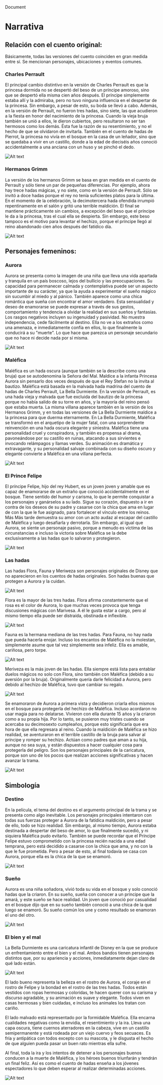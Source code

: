   Document

Narrativa
=========

Relación con el cuento original:
--------------------------------

Básicamente, todas las versiones del cuento coinciden en gran medida entre sí. Se mencionan personajes, ubicaciones y eventos comunes.

### Charles Perrault

El principal cambio distintivo en la versión de Charles Perrault es que la princesa dormida no se despertó del beso de un príncipe amoroso, sino que se despertó ella misma cien años después. El príncipe simplemente estaba allí y la admiraba, pero no tuvo ninguna influencia en el despertar de la princesa. Sin embargo, a pesar de esto, su boda se llevó a cabo. Además, en la versión de Perrault, no fueron tres hadas, sino siete, las que acudieron a la fiesta en honor del nacimiento de la princesa. Cuando la vieja bruja también se unió a ellos, le dieron cubiertos, pero resultaron no ser tan hermosos como los demás. Ésta fue la razón de su resentimiento, y no el hecho de que se olvidaron de invitarla. También en el cuento de hadas de Pierrot, la princesa no vivía en el bosque en la casa de un leñador, sino que se quedaba a vivir en un castillo, donde a la edad de dieciséis años conoció accidentalmente a una anciana con un huso y se pinchó el dedo.

<img title="a title" alt="Alt text" src="Images/Charles_Perrault.png">

### Hermanos Grimm

La versión de los hermanos Grimm se basa en gran medida en el cuento de Perrault y sólo tiene un par de pequeñas diferencias. Por ejemplo, ahora hay trece hadas mágicas, y no siete, como en la versión de Perrault. Sólo se invitó a doce hadas porque el rey no tenía suficientes platos para la última. En el momento de la celebración, la decimotercera hada ofendida irrumpió repentinamente en el salón y gritó una terrible maldición. El final se mantiene prácticamente sin cambios, a excepción del beso que el príncipe le da a la princesa, tras el cual ella se despierta. Sin embargo, este beso tampoco es el motivo para levantar el hechizo, porque el príncipe llegó al reino abandonado cien años después del fatídico día.

<img title="a title" alt="Alt text" src="Images/Brothers_Grimm.jpg">

Personajes femeninos:
---------------------

### Aurora

Aurora se presenta como la imagen de una niña que lleva una vida apartada y tranquila en un país boscoso, lejos del bullicio y las preocupaciones. Su capacidad para permanecer calmada y contemplativa puede ser un aspecto importante de su carácter, ya que la ayuda a experimentar el sueño mágico sin sucumbir al miedo y al pánico. También aparece como una chica romántica que sueña con encontrar el amor verdadero. Esta sensualidad y deseo de enamorarse se puede expresar a través de sus gestos, comportamiento y tendencia a olvidar la realidad en sus sueños y fantasías. Los rasgos negativos incluyen su ingenuidad y pasividad. No muestra independencia, cede fácilmente al destino. Ella no ve a los extraños como una amenaza, e inmediatamente confía en ellos, lo que finalmente la conducirá a su "muerte". Lo que hace que parezca un personaje secundario que no hace ni decide nada por sí misma.

<img title="a title" alt="Alt text" src="Images/Aurora.png">

### Maléfica

Maléfica es un hada oscura (aunque también se la describe como una bruja) que se autodenomina la Señora del Mal. Maldice a la infanta Princesa Aurora sin pensarlo dos veces después de que el Rey Stefan no la invita al bautizo. Maléfica está basada en la malvada hada madrina del cuento de hadas de Charles Perrault, La Bella Durmiente. En la versión de Perrault, es una hada vieja y malvada que fue excluida del bautizo de la princesa porque no había salido de su torre en años, y la mayoría del reino pensó que estaba muerta. La misma villana aparece también en la versión de los Hermanos Grimm, y en todas las versiones de La Bella Durmiente maldice a la princesa para que duerma eternamente. En La Bella Durmiente, Maléfica se transformó en el arquetipo de la mujer fatal, con una sorprendente reinvención en una hada oscura elegante y siniestra. Maléfica tiene una personalidad cruel y conspiradora, y también es propensa al drama, pavoneándose por su castillo en ruinas, atacando a sus sirvientes e invocando relámpagos y llamas verdes. Su animación es dramática y extravagante, y su personalidad salvaje combinada con su diseño oscuro y elegante convierte a Maléfica en una villana perfecta.

<img title="a title" alt="Alt text" src="Images/Maleficent.jpg">

### El Prince Felipe

El príncipe Felipe, hijo del rey Hubert, es un joven joven y amable que es capaz de enamorarse de un extraño que conoció accidentalmente en el bosque. Tiene sentido del humor y carisma, lo que le permite conquistar a los personajes y ganárselos a su lado. Sigue su corazón, dispuesto a ir en contra de los deseos de su padre y casarse con la chica que ama en lugar de con la que le fue asignado, para fortalecer el vínculo entre los reinos. Más Más tarde demuestra su amor con un acto audaz al escapar del castillo de Maléfica y luego desafiarla y derrotarla. Sin embargo, al igual que Aurora, se siente un personaje pasivo, porque a menudo es víctima de las circunstancias e incluso la victoria sobre Maléfica se la debe exclusivamente a las hadas que lo salvaron y protegieron.

<img title="a title" alt="Alt text" src="Images/Phillip.png">

### Las hadas

Las hadas Flora, Fauna y Meriweza son personajes originales de Disney que no aparecieron en los cuentos de hadas originales. Son hadas buenas que protegen a Aurora y la cuidan.

<img title="a title" alt="Alt text" src="Images/Fairies.jpg">

Flora es la mayor de las tres hadas. Flora afirma constantemente que el rosa es el color de Aurora, lo que muchas veces provoca que tenga discusiones mágicas con Marivesa. A él le gusta estar a cargo, pero al mismo tiempo ella puede ser distraída, obstinada e inflexible.

<img title="a title" alt="Alt text" src="Images/Flora.jpg">

Fauna es la hermana mediana de las tres hadas. Para Fauna, no hay nada que pueda hacerla enojar. Incluso los encantos de Maléfica no la molestan, simplemente asume que tal vez simplemente sea infeliz. Ella es amable, cariñosa, pero torpe.

<img title="a title" alt="Alt text" src="/Images/Fauna.jpg">

Meriveza es la más joven de las hadas. Ella siempre está lista para entablar duelos mágicos no solo con Flora, sino también con Maléfica (debido a su aversión por la bruja). Originalmente quería darle felicidad a Aurora, pero debido al hechizo de Maléfica, tuvo que cambiar su regalo.

<img title="a title" alt="Alt text" src="Images/Merryweather.jpeg">

Se enamoraron de Aurora a primera vista y decidieron criarla ellos mismos en el bosque para protegerla del hechizo de Maléfica. Incluso acordaron no usar magia para no delatarse. Vivieron con ella durante 15 años y la criaron como a su propia hija. Por lo tanto, se pusieron muy tristes cuando se acercaba su decimosexto cumpleaños, porque esto significaría que era hora de que ella regresara al reino. Cuando la maldición de Maléfica se hizo realidad, se aventuraron en el terrible castillo de la bruja para salvar al príncipe y romper su hechizo. Actúan como padres que aman a su hija, aunque no sea suya, y están dispuestos a hacer cualquier cosa para protegerla del peligro. Son los personajes principales de la caricatura, porque son uno de los pocos que realizan acciones significativas y hacen avanzar la trama.

<img title="a title" alt="Alt text" src="Images/Fairies and Aurora.jpg">

Simbología
----------

### Destino

En la película, el tema del destino es el argumento principal de la trama y se presenta como algo inevitable. Los personajes principales intentaron con todas sus fuerzas proteger a Aurora de la fatídica maldición, pero a pesar de ello, todo se hizo realidad. Sin embargo, al mismo tiempo, Aurora estaba destinada a despertar del beso de amor, lo que finalmente sucedió, y ni siquiera Maléfica pudo evitarlo. También se puede recordar que el Príncipe Felipe estuvo comprometido con la princesa recién nacida a una edad temprana, pero está decidido a casarse con la chica que ama, y ​​no con la que le fue prometida. Pero a pesar de esto, al final todavía se casa con Aurora, porque ella es la chica de la que se enamoró.

<img title="a title" alt="Alt text" src="Images/Destiny.png">

### Sueño

Aurora es una niña soñadora, vivió toda su vida en el bosque y solo conoció hadas que la criaron. En su sueño, sueña con conocer a un príncipe que la amará, y este sueño se hace realidad. Un joven que conoció por casualidad en el bosque dijo que en su sueño también conoció a una chica de la que luego se enamoró. Su sueño común los une y como resultado se enamoran el uno del otro.

<img title="a title" alt="Alt text" src="Images/Dreams.png">

### El bien y el mal

La Bella Durmiente es una caricatura infantil de Disney en la que se produce un enfrentamiento entre el bien y el mal. Ambos bandos tienen personajes distintos que, por su apariencia y acciones, inmediatamente dejan claro de qué lado están.

<img title="a title" alt="Alt text" src="Images/Good and Evil.jpg">

El lado bueno representa la belleza en el rostro de Aurora, el coraje en el rostro de Felipe y la bondad en el rostro de las tres hadas. Todos están vestidos con ropas hermosas y coloridas, te hacen querer con su carisma y discurso agradable, y su animación es suave y elegante. Todos viven en casas hermosas y bien cuidadas, e incluso los animales los tratan con cariño.

El lado malvado está representado por la formidable Maléfica. Ella encarna cualidades negativas como la envidia, el resentimiento y la ira. Lleva una capa oscura, tiene cuernos aterradores en la cabeza, vive en un castillo semipermanente y está rodeada por un viejo cuervo y feos secuaces. Es fría y antipática con todos excepto con su mascota, y le disgusta el hecho de que alguien pueda pasar un buen rato mientras ella sufre.

Al final, toda la ira y los intentos de detener a los personajes buenos conducen a la muerte de Maléfica, y los héroes buenos triunfarán y tendrán un final feliz. Así es como el cuento de hadas enseña a los jóvenes espectadores lo que deben esperar al realizar determinadas acciones.

<img title="a title" alt="Alt text" src="Images/Good vs Evil.jpg">
